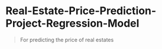 # Real-Estate-Price-Prediction-Project-Regression-Model

> For predicting the price of real estates
